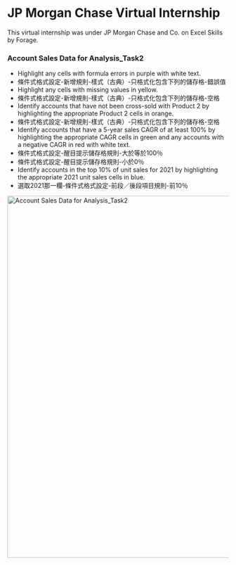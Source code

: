 # JP Morgan Chase Virtual Internship
This virtual internship was under JP Morgan Chase and Co. on Excel Skills by Forage.


### Account Sales Data for Analysis_Task2
* Highlight any cells with formula errors in purple with white text.
* 條件式格式設定-新增規則-樣式（古典）-只格式化包含下列的儲存格-錯誤值
* Highlight any cells with missing values in yellow.
* 條件式格式設定-新增規則-樣式（古典）-只格式化包含下列的儲存格-空格
* Identify accounts that have not been cross-sold with Product 2 by highlighting the appropriate Product 2 cells in orange.
* 條件式格式設定-新增規則-樣式（古典）-只格式化包含下列的儲存格-空格
* Identify accounts that have a 5-year sales CAGR of at least 100% by highlighting the appropriate CAGR cells in green and any accounts with a negative CAGR in red with white text.
* 條件式格式設定-醒目提示儲存格規則-大於等於100％
* 條件式格式設定-醒目提示儲存格規則-小於0％
* Identify accounts in the top 10% of unit sales for 2021 by highlighting the appropriate 2021 unit sales cells in blue.
* 選取2021那一欄-條件式格式設定-前段／後段項目規則-前10％
<img width="823" alt="Account Sales Data for Analysis_Task2" src="https://github.com/user-attachments/assets/34e5d16c-5b1c-4d66-ae5a-40156dc59e08">
